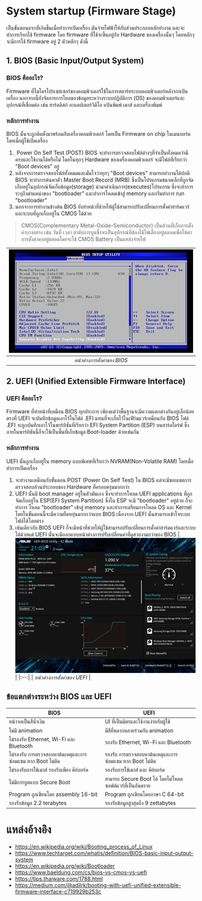 # System startup (Firmware Stage)
เป็นขั้นตอนแรกที่เกิดขึ้นเมื่อทำการเปิดเครื่อง มันจ่ายไฟฟ้าให้กับส่วนประกอบหลักทำงาน และจะทำการเรียกใช้ firmware โดย firmware ที่ใช้จะขึ้นอยู่กับ Hardware ของเครื่องนั้นๆ โดยหลักๆ จะมีการใช้ firmware อยู่ 2 ตัวหลักๆ  ดังนี้
## 1. BIOS (Basic Input/Output System)
### BIOS คืออะไร?
 Firmware ที่ไมโครโปรเซสเซอร์ของคอมพิวเตอร์ใช้ในการสตาร์ทระบบคอมพิวเตอร์หลังจากเปิดเครื่อง นอกจากนี้ยังจัดการการไหลของข้อมูลระหว่างระบบปฏิบัติการ (OS) ของคอมพิวเตอร์และอุปกรณ์ที่เชื่อมต่อ เช่น ฮาร์ดดิสก์ อะแดปเตอร์วิดีโอ แป้นพิมพ์ เมาส์ และเครื่องพิมพ์
### หลักการทำงาน
BIOS นั้นจะถูกติดตั้งมาพร้อมกับเครื่องคอมพิวเตอร์ โดยเป็น Firmware on chip ในเมนบอร์ด โดยเมื่อผู้ใช้เปิดเครื่อง
1. ฺ Power On Self Test (POST) BIOS จะทำการตรวจสอบไฟล์ต่างๆที่จำเป็นทั้งหมดว่ามีครบและใช้งานได้หรือไม่ โดยในทุกๆ Hardware ของเครื่องคอมพิวเตอร์ จะมีไฟล์ที่เรียกว่า "Boot devices" อยู่
2. หลังจากการตรวจสอบไฟล์ทั้งหมดและมั่นใจว่าทุกๆ "Boot devices" สามารถทำงานได้ปกติ BIOS จะทำการค้นหาตัว Master Boot Record (MRB) ซึ่งเป็นโปรแกรมขนาดเล็กที่ถูกจัดเก็บอยู่ในอุปกรณ์จัดเก็บข้อมูล(storage) นำมาดำเนินการ(executes)โปรแกรม ซึ่งจะทำการระบุถึงตำแหน่งของ "bootloader" และทำการโหลดเข้าสู่ memory และเริ่มทำการ run "bootloader"
3. นอกจาาการทำงานข้างต้น BIOS ยังทำหน้าที่ช่วยให้ผู้ใช้สามารถปรับเปลี่ยนการตั้งค่าฮาร์ดแวร์และระบบที่ถูกเก็บอยู่ใน CMOS ได้ด้วย
> CMOS(Complementary Metal-Oxide-Semiconductor) เป็นส่วนที่เก็บการตั้งค่าบางอย่าง เช่น วันที่ เวลา ลำดับการบูตซึ่งจะเป็นอุปกรณ์ที่ต้องใช้ไฟเลี้ยงอยู่ตลอดเพื่อให้ค่าการตั้งค่าคงอยู่ตลอดโดยจะใช้ CMOS Battery เป็นแหล่งจ่ายไฟ

| ![windows-boot-screen-bios.jpg](../../Assets/BootProcess-SS/windows-boot-screen-bios.jpg) | 
|:--:| 
| *หน้าต่างการตั้งค่าของ BIOS* |

## 2. UEFI (Unified Extensible Firmware Interface)
### UEFI คืออะไร?
Firmware ที่ทำหน้าที่เหมือน BIOS ทุกประการ เพียงแต่ว่าพื้นฐานจะมีความแตกต่างกันอยู่เล็กน้อย ตรงที่ UEFI จะบันทึกข้อมูลเอาไว้ในไฟล์ .EFI แทนที่จะเก็บไว้ในเฟิร์มแวร์เหมือนกับ BIOS 
ไฟล์ .EFI จะถูกบันทึกเอาไว้ในพาร์ทิชันที่เรียกว่า EFI System Partition (ESP) บนฮาร์ดไดร์ฟ ซึ่งภายในพาร์ทิชันนี้ก็จะใช้เป็นพื้นที่เก็บข้อมูล Boot-loader ด้วยเช่นกัน
### หลักการทำงาน
UEFI นั้นถูกเก็บอยู่ใน memory แบบพิเศษที่เรียกว่า NVRAM(Non-Volatile RAM) โดยเมื่อทำการเปิดเครื่อง
1. จะทำงานเหมือนกับขั้นตอน POST (Power On Self Test) ใน BIOS แต่จะมีขอบเขตการตรวจสอบส่วนประกอบของ Hardware ที่ครอบครุมมากกว่า
2. UEFI นั้นมี boot manager อยู่ในตัวมันเอง ซึ่งจะทำการโหลด UEFI applications ที่ถูกจัดเก็บอยู่ใน ESP(EFI System Partition) ซึ่งใน ESP จะมี "bootloader" อยู่ด้วย ก็จะทำการ โหลด "bootloader"  เข้าสู่ memory และทำการเตรียมการโหลด OS และ Kernel โดยในขั้นตอนนี้จะมีความยืดหยุ่นมากกว่าแบบ BIOS เนื่องจาก UEFI นั้นสามารถเข้าใจระบบไฟล์ได้โดยตรง
3. เช่นเดียวกับ BIOS UEFI ก็จะมีหน้าที่ช่วยให้ผู้ใช้สามารถปรับเปลี่ยนการตั้งค่าฮาร์ดแวร์และระบบ ได้ด้วยแต่ UEFI นั้นจะมีออกแบบหน้าต่างการปรับเปลี่ยนค่าที่ดูสวยงามกว่าของ BIOS
| ![windows-boot-screen-bios.jpg](../../Assets/BootProcess-SS/UEFI_Utility.jpg) | 
|:--:| 
| *หน้าต่างการตั้งค่าของ UEFI* |
## ข้อแตกต่างระหว่าง BIOS และ UEFI
|BIOS|UEFI|
|  --------  |  -------  |
| หน้าจอเป็นสีน้ำเงิน| UI ที่เป็นมิตรและใช้งานง่ายกับผู้ใช้  |
| ไม่มี animation| มีสีที่หลากหลายร่วมกับ animation |
| ไม่รองรับ Ethernet, Wi-Fi และ Bluetooth | รองรับ Ethernet, Wi-Fi และ Bluetooth |
| ไม่รองรับ การตรวจสอบหาต้นเหตุและการซ่อมแซม หาก Boot ไม่ติด| รองรับ การตรวจสอบหาต้นเหตุและการซ่อมแซม หาก Boot ไม่ติด |
| ไม่รองรับการใช้เมาส์ รองรับเพียง คีย์บอร์ด| รองรับการใช้เมาส์ และ คีย์บอร์ด|
| ไม่มีการบูตแบบ Secure Boot| สามารถ Secure Boot ได้ โดยไม่โหลดซอฟต์แวร์ที่เป็นอันตราย|
| Program ถูกเขียนโดย assembly 16-bit| Program ถูกเขียนโดยภาษา C 64-bit|
| รองรับข้อมูล 2.2 terabytes| รองรับข้อมูลสูงสุดถึง 9 zettabytes|
	



# แหล่งอ้างอิง
- https://en.wikipedia.org/wiki/Booting_process_of_Linux
- https://www.techtarget.com/whatis/definition/BIOS-basic-input-output-system
- https://en.wikipedia.org/wiki/Bootloader
- https://www.baeldung.com/cs/bios-vs-cmos-vs-uefi
- https://tips.thaiware.com/1788.html
- https://medium.com/@adilrk/booting-with-uefi-unified-extensible-firmware-interface-c719929b253c